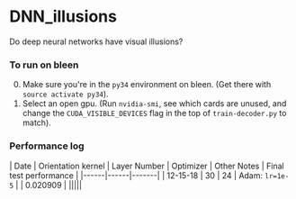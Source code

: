 # DNN_illusions
Do deep neural networks have visual illusions?


### To run on bleen

0. Make sure you're in the `py34` environment on bleen. (Get there with `source activate py34`). 
0. Select an open gpu. (Run `nvidia-smi`, see which cards are unused, and change the `CUDA_VISIBLE_DEVICES` flag in the top of `train-decoder.py` to match).

### Performance log

| Date | Orientation kernel | Layer Number | Optimizer | Other Notes | Final test performance |
|------|------|-------|
|   12-15-18   |   30 | 24 | Adam: `lr=1e-5` | | 0.020909     |
|||||
